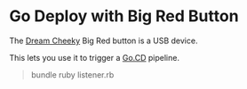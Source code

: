 Go Deploy with Big Red Button
=============================


The [Dream Cheeky](http://www.dreamcheeky.com/) Big Red button is a USB device.

This lets you use it to trigger a [Go.CD](http://go.cd) pipeline.

   > bundle
   > ruby listener.rb
